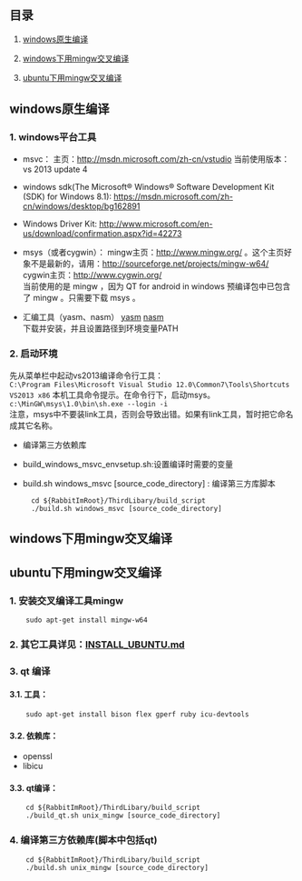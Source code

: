 ## 目录
1. [windows原生编译](#user-content-windows原生编译)

2. [windows下用mingw交叉编译](#user-content-windows下用mingw交叉编译)

3. [ubuntu下用mingw交叉编译](#user-content-ubuntu下用mingw交叉编译)

## windows原生编译

### 1. windows平台工具
* msvc：
主页：http://msdn.microsoft.com/zh-cn/vstudio
当前使用版本：vs 2013 update 4

* windows sdk(The Microsoft® Windows® Software Development Kit (SDK) for Windows 8.1):
https://msdn.microsoft.com/zh-cn/windows/desktop/bg162891

* Windows Driver Kit:
http://www.microsoft.com/en-us/download/confirmation.aspx?id=42273

* msys（或者cygwin）：
mingw主页：http://www.mingw.org/ 。这个主页好象不是最新的，请用：http://sourceforge.net/projects/mingw-w64/  
cygwin主页：http://www.cygwin.org/  
当前使用的是 mingw ，因为 QT for android in windows 预编译包中已包含了 mingw 。只需要下载 msys 。

* 汇编工具（yasm、nasm）
[yasm](http://yasm.tortall.net/)
[nasm](http://www.nasm.us/)  
下载并安装，并且设置路径到环境变量PATH

### 2. 启动环境  
先从菜单栏中起动vs2013编译命令行工具：  
`C:\Program Files\Microsoft Visual Studio 12.0\Common7\Tools\Shortcuts VS2013 x86`
本机工具命令提示。在命令行下，启动msys。 
`c:\MinGW\msys\1.0\bin\sh.exe --login -i`  
注意，msys中不要装link工具，否则会导致出错。如果有link工具，暂时把它命名成其它名称。
    
* 编译第三方依赖库
+ build_windows_msvc_envsetup.sh:设置编译时需要的变量  
+ build.sh windows_msvc [source_code_directory] : 编译第三方库脚本
    
        cd ${RabbitImRoot}/ThirdLibary/build_script
        ./build.sh windows_msvc [source_code_directory]

## windows下用mingw交叉编译

## ubuntu下用mingw交叉编译

### 1. 安装交叉编译工具mingw

        sudo apt-get install mingw-w64

### 2. 其它工具详见：[INSTALL_UBUNTU.md](INSTALL_UBUNTU.md#user-content-工具)

### 3. qt 编译

####    3.1. 工具：

        sudo apt-get install bison flex gperf ruby icu-devtools

####    3.2. 依赖库：
* openssl
* libicu

####    3.3. qt编译：

        cd ${RabbitImRoot}/ThirdLibary/build_script
        ./build_qt.sh unix_mingw [source_code_directory]
    
### 4. 编译第三方依赖库(脚本中包括qt)

        cd ${RabbitImRoot}/ThirdLibary/build_script
        ./build.sh unix_mingw [source_code_directory]
